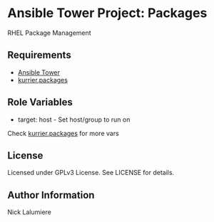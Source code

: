 Ansible Tower Project: Packages
=========

RHEL Package Management

Requirements
------------

* [Ansible Tower](https://www.ansible.com/products/tower)
* [kurrier.packages](https://github.com/kurrier/ansible-role_packages) 

Role Variables
--------------

* target: host - Set host/group to run on

Check [kurrier.packages](https://github.com/kurrier/ansible-role_packages) for more vars

License
-------

Licensed under GPLv3 License. See LICENSE for details.

Author Information
------------------

Nick Lalumiere

